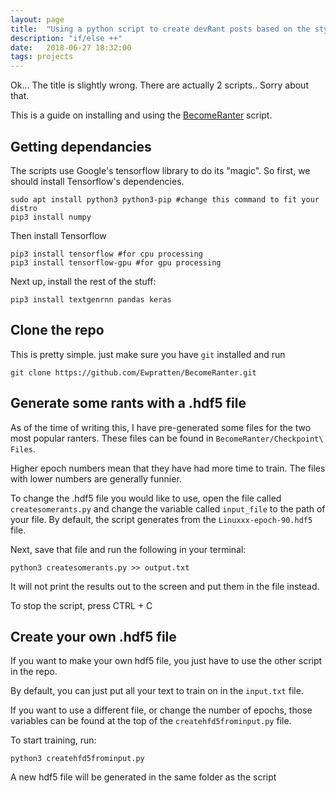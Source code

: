 ```yaml
---
layout: page
title:  "Using a python script to create devRant posts based on the style and content of another user"
description: "if/else ++"
date:   2018-06-27 18:32:00
tags: projects
---
```



Ok... The title is slightly wrong. There are actually 2 scripts.. Sorry about that.

This is a guide on installing and using the [BecomeRanter](https://github.com/Ewpratten/BecomeRanter) script.

## Getting dependancies
The scripts use Google's tensorflow library to do its "magic". So first, we should install Tensorflow's dependencies.

```
sudo apt install python3 python3-pip #change this command to fit your distro
pip3 install numpy
```
Then install Tensorflow
```
pip3 install tensorflow #for cpu processing
pip3 install tensorflow-gpu #for gpu processing
```

Next up, install the rest of the stuff:
```
pip3 install textgenrnn pandas keras
```

## Clone the repo
This is pretty simple. just make sure you have `git` installed and run
```
git clone https://github.com/Ewpratten/BecomeRanter.git
```

## Generate some rants with a .hdf5 file
As of the time of writing this, I have pre-generated some files for the two most popular ranters. These files can be found in `BecomeRanter/Checkpoint\ Files`.

Higher epoch numbers mean that they have had more time to train. The files with lower numbers are generally funnier.

To change the .hdf5 file you would like to use, open the file called `createsomerants.py` and change the variable called `input_file` to the path of your file. By default, the script generates from the `Linuxxx-epoch-90.hdf5` file.

Next, save that file and run the following in your terminal:
```
python3 createsomerants.py >> output.txt
```
It will not print the results out to the screen and put them in the file instead. 

To stop the script, press CTRL + C

## Create your own .hdf5 file
If you want to make your own hdf5 file, you just have to use the other script in the repo.

By default, you can just put all your text to train on in the `input.txt` file.

If you want to use a different file, or change the number of epochs, those variables can be found at the top of the `createhfd5frominput.py` file.

To start training, run:
```
python3 createhfd5frominput.py
```

A new hdf5 file will be generated in the same folder as the script